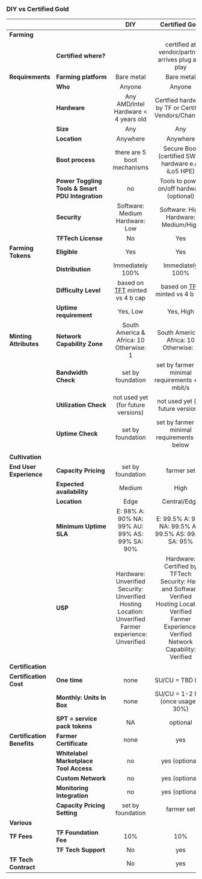 ### DIY vs Certified Gold 

|   |  | **DIY** | **Certified Gold** |
| :--- | :--- | :---: | :---: |
|  **Farming** |  |  |  |
|   | **Certified where?** |  | certified at vendor/partner, arrives plug and play |
|  **Requirements** | **Farming platform** | Bare metal | Bare metal |
|   | **Who** | Anyone | Anyone |
|   | **Hardware** | Any AMD/Intel Hardware < 4 years old | Certfied hardware by TF or Certified Vendors/Channels |
|   | **Size** | Any | Any |
|   | **Location** | Anywhere | Anywhere |
|   | **Boot process** | there are 5 boot mechanisms | Secure Boot (certified SW or hardware e.g. iLo5 HPE) |
|   | **Power Toggling Tools & Smart PDU Integration** | no | Tools to power on/off hardware (optional) |
|   | **Security** | Software: Medium<br/>Hardware: Low | Software: High<br/>Hardware: Medium/High |
|   | **TFTech License** | No | Yes |
|  **Farming Tokens** | **Eligible** | Yes | Yes |
|   | **Distribution** | Immediately 100% | Immediately 100% |
|   | **Difficulty Level** | based on [TFT](threefold__threefold_token) minted vs 4 b cap | based on [TFT](threefold__threefold_token) minted vs 4 b cap |
|   | **Uptime requirement** | Yes, Low | Yes, High |
|  **Minting Attributes** | **Network Capability Zone** | South America & Africa: 10 Otherwise: 1 | South America & Africa: 10 Otherwise: 1 |
|   | **Bandwidth Check** | set by foundation | set by farmer but minimal requirements + 10 mbit/s |
|   | **Utilization Check** | not used yet (for future versions) | not used yet (for future versions) |
|   | **Uptime Check** | set by foundation | set by farmer but minimal requirements see below |
|   |  |  |  |
|  **Cultivation** |  |  |  |
|  **End User Experience** | **Capacity Pricing** | set by foundation | farmer set |
|   | **Expected availability** | Medium | High |
|   | **Location** | Edge | Central/Edge |
|   | **Minimum Uptime SLA** | E: 98% A: 90% NA: 99% AU: 99% AS: 99% SA: 90% | E: 99.5% A: 95% NA: 99.5% AU: 99.5% AS: 99.5% SA: 95% |
|   | **USP** | Hardware: Unverified<br/>Security: Unverified<br/>Hosting Location: Unverified<br/>Farmer experience: Unverified | Hardware: Certified by TFTech<br/>Security: Hard and Software Verified<br/>Hosting Location: Verified<br/>Farmer Experience: Verified<br/>Network Capability: Verified |
|  **Certification** |  |  |  |
|  **Certification Cost** | **One time** | none | SU/CU = TBD EUR |
|   | **Monthly: Units In Box** | none | SU/CU = 1-2 EUR (once usage + 30%) |
|   | **SPT = service pack tokens** | NA | optional |
|  **Certification Benefits** | **Farmer Certificate** | none | yes |
|   | **Whitelabel Marketplace Tool Access** | no | yes (optional) |
|   | **Custom Network** | no | yes (optional) |
|   | **Monitoring Integration** | no | yes (optional) |
|   | **Capacity Pricing Setting** | set by foundation | farmer set |
|  **Various** |  |  |  |
|  **TF Fees** | **TF Foundation Fee** | 10% | 10% |
|   | **TF Tech Support** | No | yes |
|  **TF Tech Contract** |  | No | yes |

<!-- source see https://docs.google.com/spreadsheets/d/1lMMDRumX7udduBcXhOsTiWa7rkMbStiu8kPhdwFbBOU/edit#gid=523407661 -->


